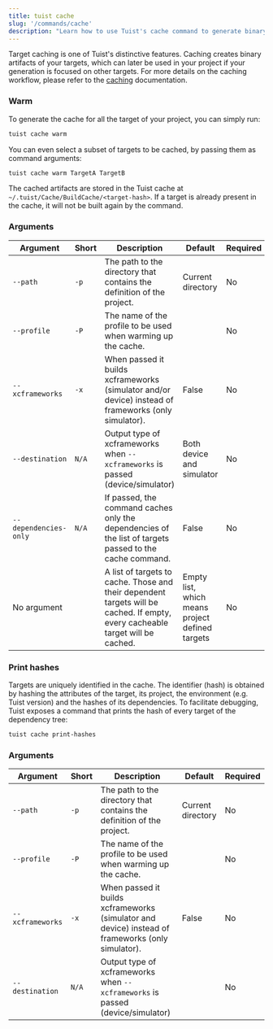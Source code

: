 ```yaml
---
title: tuist cache
slug: '/commands/cache'
description: "Learn how to use Tuist's cache command to generate binary artifacts for your targets."
---
```


Target caching is one of Tuist's distinctive features.
Caching creates binary artifacts of your targets, which can later be used in your project if your generation is focused on other targets.
For more details on the caching workflow, please refer to the [caching](building-at-scale/caching.md) documentation.

### Warm

To generate the cache for all the target of your project, you can simply run:

```bash
tuist cache warm
```

You can even select a subset of targets to be cached, by passing them as command arguments:

```bash
tuist cache warm TargetA TargetB
```

The cached artifacts are stored in the Tuist cache at `~/.tuist/Cache/BuildCache/<target-hash>`.
If a target is already present in the cache, it will not be built again by the command.

### Arguments

| Argument              | Short | Description                                                                                                                    | Default                                         | Required |
| --------------------- | ----- | ------------------------------------------------------------------------------------------------------------------------------ | ----------------------------------------------- | -------- |
| `--path`              | `-p`  | The path to the directory that contains the definition of the project.                                                         | Current directory                               | No       |
| `--profile`           | `-P`  | The name of the profile to be used when warming up the cache.                                                                  |                                                 | No       |
| `--xcframeworks`      | `-x`  | When passed it builds xcframeworks (simulator and/or device) instead of frameworks (only simulator).                           | False                                           | No       |
| `--destination`       | `N/A` | Output type of xcframeworks when `--xcframeworks` is passed (device/simulator)                                                 | Both device and simulator                       | No       |
| `--dependencies-only` | `N/A` | If passed, the command caches only the dependencies of the list of targets passed to the cache command.                        | False                                           | No       |
| No argument           |       | A list of targets to cache. Those and their dependent targets will be cached. If empty, every cacheable target will be cached. | Empty list, which means project defined targets | No       |

### Print hashes

Targets are uniquely identified in the cache. The identifier (hash) is obtained by hashing the attributes of the target, its project,
the environment (e.g. Tuist version) and the hashes of its dependencies.
To facilitate debugging, Tuist exposes a command that prints the hash of every target of the dependency tree:

```bash
tuist cache print-hashes
```

### Arguments

| Argument              | Short | Description                                                                                                       | Default               | Required |
| --------------------- | ----- | ----------------------------------------------------------------------------------------------------------------- | -----------------     | -------- |
| `--path`              | `-p`  | The path to the directory that contains the definition of the project.                                            | Current directory     | No       |
| `--profile`           | `-P`  | The name of the profile to be used when warming up the cache.                                                     |                       | No       |
| `--xcframeworks`      | `-x`  | When passed it builds xcframeworks (simulator and device) instead of frameworks (only simulator).                 | False                 | No       |
| `--destination`       | `N/A` | Output type of xcframeworks when `--xcframeworks` is passed (device/simulator)                                    |                       | No       |
